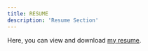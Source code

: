 ```yaml
---
title: RESUME
description: 'Resume Section'
---
```

 
Here, you can view and download [my resume](assets/Elizabeth-Hewett-Resume.pdf "my resume").
